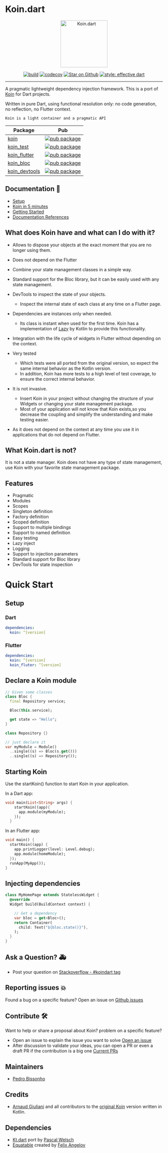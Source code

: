 # Koin.dart

<p align="center"><img src="https://raw.githubusercontent.com/pbissonho/koin.dart/master/logo.svg" height="150" alt="Koin.dart"></p>

<p align="center">
<a href="https://travis-ci.org/pbissonho/koin.dart"><img src="https://travis-ci.org/pbissonho/koin.dart.svg?branch=master" alt="build"></a>
<a href="https://codecov.io/gh/pbissonho/koin.dart"><img src="https://codecov.io/gh/pbissonho/koin.dart/branch/master/graph/badge.svg" alt="codecov"></a>
<a href="https://github.com/pbissonho/koin.dart"><img src="https://img.shields.io/github/stars/pbissonho/koin.dart.svg?style=flat&logo=github&colorB=deeppink&label=stars" alt="Star on Github"></a>
<a href="https://github.com/tenhobi/effective_dart"><img src="https://img.shields.io/badge/style-effective_dart-40c4ff.svg" alt="style: effective dart"></a>

---

A pragmatic lightweight dependency injection framework. This is a port of [Koin](https://github.com/InsertKoinIO/koin) for Dart projects.

Written in pure Dart, using functional resolution only: no code generation, no reflection, no Flutter context.

`Koin is a light container and a pragmatic API`

| Package                                                                            | Pub                                                                                                    |
| ---------------------------------------------------------------------------------- | ------------------------------------------------------------------------------------------------------ |
| [koin](https://github.com/pbissonho/koin.dart/tree/master/packages/koin)                 | [![pub package](https://img.shields.io/pub/v/koin.svg)](https://pub.dev/packages/koin)                 |
| [koin_test](https://github.com/pbissonho/koin.dart/tree/master/packages/koin_test)       | [![pub package](https://img.shields.io/pub/v/koin_test.svg)](https://pub.dev/packages/koin_test)       |
| [koin_flutter](https://github.com/pbissonho/koin.dart/tree/master/packages/koin_flutter) | [![pub package](https://img.shields.io/pub/v/koin_flutter.svg)](https://pub.dev/packages/koin_flutter) |
| [koin_bloc](https://github.com/pbissonho/koin.dart/tree/master/packages/koin_bloc) | [![pub package](https://img.shields.io/pub/v/koin_bloc.svg)](https://pub.dev/packages/koin_bloc) |
| [koin_devtools](https://github.com/pbissonho/koin.dart/tree/master/packages/koin_devtools) | [![pub package](https://img.shields.io/pub/v/koin_devtools.svg)](https://pub.dev/packages/koin_devtools) |


## Documentation 🚒

* [Setup](http://koindart.dev/docs/setup)
* [Koin in 5 minutes](http://koindart.dev/docs/start/quickstart/dart)
* [Getting Started](http://koindart.dev/docs/start/getting-started/starting-koin)
* [Documentation References](http://koindart.dev/docs/reference/koin-core/definitions)


## What does Koin have and what can I do with it?

- Allows to dispose your objects at the exact moment that you are no longer using them.
- Does not depend on the Flutter
- Combine your state management classes in a simple way.
- Standard support for the Bloc library, but it can be easily used with any state management.

- DevTools to inspect the state of your objects.
  * Inspect the internal state of each class at any time on a Flutter page.

- Dependencies are instances only when needed.
  * Its class is instant when used for the first time. Koin has a implementation of [Lazy](https://www.lordcodes.com/articles/the-power-of-lazy-properties-in-kotlin) by Kotlin to provide this functionality.
- Integration with the life cycle of widgets in Flutter without depending on the context.

- Very tested
  * Which tests were all ported from the original version, so expect the same internal behavior as the Kotlin version.
  * In addition, Koin has more tests to a high level of test coverage, to ensure the correct internal behavior.

- It is not invasive. 
  * Insert Koin in your project without changing the structure of your Widgets or changing your state management package.
  * Most of your application will not know that Koin exists,so you decrease the coupling and simplify the understanding and make testing easier.

- As it does not depend on the context at any time you use it in applications that do not depend on Flutter.


## What Koin.dart is not?

It is not a state manager. Koin does not have any type of state management, use Koin with your
favorite state management package.


## Features

- Pragmatic
- Modules
- Scopes
- Singleton definition
- Factory definition
- Scoped definition
- Support to multiple bindings
- Support to named definition
- Easy testing
- Lazy inject
- Logging
- Support to injection parameters
- Standard support for Bloc library
- DevTools for state inspection


# Quick Start

## Setup

### Dart 

```yaml
dependencies:
  koin: ^[version]
```
### Flutter

```yaml
dependencies:
  koin: ^[version]
  koin_fluter: ^[version]
```


## Declare a Koin module

```dart
// Given some classes 
class Bloc {
  final Repository service;

  Bloc(this.service);

  get state => "Hello";
}

class Repository {}

// just declare it
var myModule = Module()
  ..single((s) => Bloc(s.get()))
  ..single((s) => Repository());
```

## Starting Koin

Use the startKoin() function to start Koin in your application.

In a Dart app:

```dart
void main(List<String> args) {
    startKoin((app){
      app.module(myModule);
    });
  }
```

In an Flutter app:

```dart
void main() {
  startKoin((app) {
    app.printLogger(level: Level.debug);
    app.module(homeModule);
  });
  runApp(MyApp());
}
```

## Injecting dependencies
```dart
class MyHomePage extends StatelessWidget {
  @override
  Widget build(BuildContext context) {

    // Get a dependency
    var bloc = get<Bloc>();
    return Container(
      child: Text("${bloc.state()}"),
    );
  }
}
```


## Ask a Question? 🚑

- Post your question on [Stackoverflow - #koindart tag](https://stackoverflow.com/questions/tagged/koin)

## Reporting issues 💥

Found a bug on a specific feature? Open an issue on [Github issues](https://github.com/pbissonho/koin.dart/issues)

## Contribute 🛠

Want to help or share a proposal about Koin? problem on a specific feature? 

- Open an issue to explain the issue you want to solve [Open an issue](https://github.com/pbissonho/koin.dart/issues)
- After discussion to validate your ideas, you can open a PR or even a draft PR if the contribution is a big one [Current PRs](https://github.com/pbissonho/koin.dart/pulls)

## Maintainers

- [Pedro Bissonho](https://github.com/pbissonho)

## Credits

- [Arnaud Giuliani](https://github.com/arnaudgiuliani) and all contributors to the [original Koin](https://github.com/InsertKoinIO/koin) version written in Kotlin.

## Dependencies

- [Kt.dart](https://pub.dev/packages/kt_dart) port by [Pascal Welsch](https://github.com/passsy)
- [Equatable](https://pub.dev/packages/equatable) created by [Felix Angelov](https://github.com/felangel)
